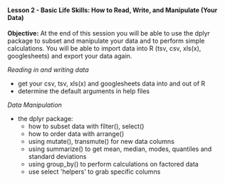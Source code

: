 #### Lesson 2 - Basic Life Skills: How to Read, Write, and Manipulate (Your Data)

**Objective:** At the end of this session you will be able to use the dplyr package to subset and manipulate your data and to perform simple calculations. You will be able to import data into R (tsv, csv, xls(x), googlesheets) and export your data again.

*Reading in and writing data*

-   get your csv, tsv, xls(x) and googlesheets data into and out of R
-   determine the default arguments in help files

*Data Manipulation*

-   the dplyr package:
    -   how to subset data with filter(), select()
    -   how to order data with arrange()
    -   using mutate(), transmute() for new data columns
    -   using summarize() to get mean, median, modes, quantiles and standard deviations
    -   using group\_by() to perform calculations on factored data
    -   use select 'helpers' to grab specific columns
